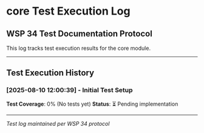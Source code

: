 # core Test Execution Log

## WSP 34 Test Documentation Protocol
This log tracks test execution results for the core module.

---

## Test Execution History

### [2025-08-10 12:00:39] - Initial Test Setup
**Test Coverage**: 0% (No tests yet)
**Status**: ⏳ Pending implementation

---

*Test log maintained per WSP 34 protocol*
